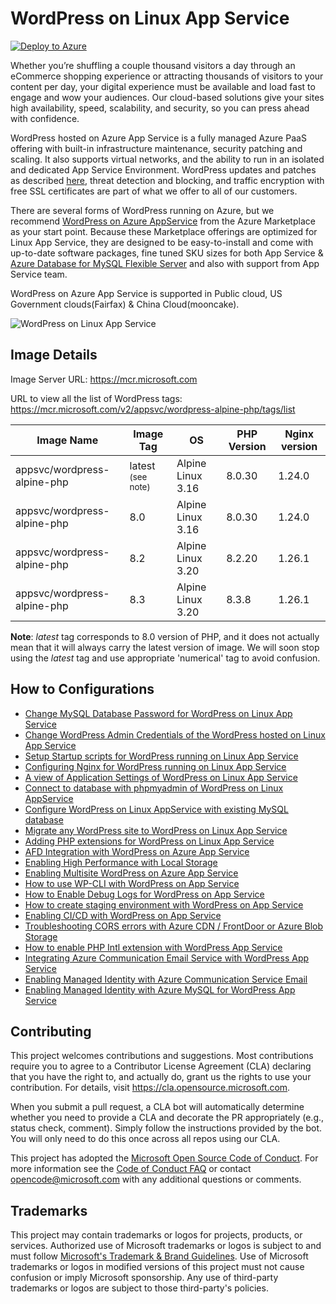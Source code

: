 # WordPress on Linux App Service

[![Deploy to Azure](https://aka.ms/deploytoazurebutton)](https://portal.azure.com/#create/WordPress.WordPress)

Whether you’re shuffling a couple thousand visitors a day through an eCommerce shopping experience or attracting thousands of visitors to your content per day, your digital experience must be available and load fast to engage and wow your audiences. Our cloud-based solutions give your sites high availability, speed, scalability, and security, so you can press ahead with confidence.

WordPress hosted on Azure App Service is a fully managed Azure PaaS offering with built-in infrastructure maintenance, security patching and scaling. It also supports virtual networks, and the ability to run in an isolated and dedicated App Service Environment. WordPress updates and patches as described [here](https://github.com/Azure/wordpress-linux-appservice/blob/main/WordPress/wordpress_auto_updates.md), threat detection and blocking, and traffic encryption with free SSL certificates are part of what we offer to all of our customers.

There are several forms of WordPress running on Azure, but we recommend [WordPress on Azure AppService](https://aka.ms/linux-wordpress) from the Azure Marketplace as your start point. Because these Marketplace offerings are optimized for Linux App Service, they are designed to be easy-to-install and come with up-to-date software packages, fine tuned SKU sizes for both App Service & [Azure Database for MySQL Flexible Server](https://learn.microsoft.com/en-us/azure/mysql/flexible-server/overview) and also with support from App Service team.

WordPress on Azure App Service is supported in Public cloud, US Government clouds(Fairfax) & China Cloud(mooncake).

![WordPress on Linux App Service](https://user-images.githubusercontent.com/15884692/204471285-0350cf5e-4bd3-45c7-a5e0-9234fac9a785.png)

## Image Details
Image Server URL: https://mcr.microsoft.com

URL to view all the list of WordPress tags:  https://mcr.microsoft.com/v2/appsvc/wordpress-alpine-php/tags/list

|Image Name |Image Tag  |OS |PHP Version | Nginx version| 
|-----------|-----------|---|------------|--------------|
|appsvc/wordpress-alpine-php    |latest <sup>(see note)</sup> |Alpine Linux 3.16  |8.0.30  |1.24.0 |
|appsvc/wordpress-alpine-php    |8.0 |Alpine Linux 3.16  |8.0.30  |1.24.0 |
|appsvc/wordpress-alpine-php    |8.2 |Alpine Linux 3.20  |8.2.20   |1.26.1 |
|appsvc/wordpress-alpine-php    |8.3 |Alpine Linux 3.20  |8.3.8   |1.26.1 |

**Note**: *latest* tag corresponds to 8.0 version of PHP, and it does not actually mean that it will always carry the latest version of image. We will soon stop using the *latest* tag and use appropriate 'numerical' tag to avoid confusion.



## How to Configurations

* [Change MySQL Database Password for WordPress on Linux App Service](./WordPress/changing_mysql_database_password.md)
* [Change WordPress Admin Credentials of the WordPress hosted on Linux App Service](./WordPress/changing_wordpress_admin_credentials.md)
* [Setup Startup scripts for WordPress running on Linux App Service](./WordPress/running_post_startup_scripts.md)
* [Configuring Nginx for WordPress running on Linux App Service](./WordPress/configuring_nginx_for_wordpress.md)
* [A view of Application Settings of WordPress on Linux App Service](./WordPress/wordpress_application_settings.md)
* [Connect to database with phpmyadmin of WordPress on Linux AppService](./WordPress/wordpress_phpmyadmin.md)
* [Configure WordPress on Linux AppService with existing MySQL database](./WordPress/using_an_existing_mysql_database.md)
* [Migrate any WordPress site to WordPress on Linux App Service](./WordPress/wordpress_migration_linux_appservices.md)
* [Adding PHP extensions for WordPress on Linux App Service](./WordPress/wordpress_adding_php_extensions.md)
* [AFD Integration with WordPress on Azure App Service](./WordPress/wordpress_afd_configuration.md)
* [Enabling High Performance with Local Storage](./WordPress/enabling_high_performance_with_local_storage.md)
* [Enabling Multisite WordPress on Azure App Service](./WordPress/wordpress_multisite_installation.md)
* [How to use WP-CLI with WordPress on App Service](./WordPress/how_to_use_wpcli_tool.md)
* [How to Enable Debug Logs for WordPress on App Service](./WordPress/enabling_debug_logs_for_wordpress.md)
* [How to create staging environment with WordPress on App Service](./WordPress/wordpress_azure_StageDeployments.md)
* [Enabling CI/CD with WordPress on App Service](./WordPress/wordpress_azure_ci_cd.md)
* [Troubleshooting CORS errors with Azure CDN / FrontDoor or Azure Blob Storage](./WordPress/cors_issue_with_azure_cdn_frontdoor_blob.md)
* [How to enable PHP Intl extension with WordPress App Service](./WordPress/wordpress_intl_extension.md)
* [Integrating Azure Communication Email Service with WordPress App Service](./WordPress/wordpress_email_integration.md)
* [Enabling Managed Identity with Azure Communication Service Email](./WordPress/wordpress_enable_managed_identity_with_acs_email.md)
* [Enabling Managed Identity with Azure MySQL for WordPress App Service](./WordPress/wordpress_enable_managed_identity_with_mysql.md)


## Contributing

This project welcomes contributions and suggestions.  Most contributions require you to agree to a
Contributor License Agreement (CLA) declaring that you have the right to, and actually do, grant us
the rights to use your contribution. For details, visit <https://cla.opensource.microsoft.com>.

When you submit a pull request, a CLA bot will automatically determine whether you need to provide
a CLA and decorate the PR appropriately (e.g., status check, comment). Simply follow the instructions
provided by the bot. You will only need to do this once across all repos using our CLA.

This project has adopted the [Microsoft Open Source Code of Conduct](https://opensource.microsoft.com/codeofconduct/).
For more information see the [Code of Conduct FAQ](https://opensource.microsoft.com/codeofconduct/faq/) or
contact [opencode@microsoft.com](mailto:opencode@microsoft.com) with any additional questions or comments.

## Trademarks

This project may contain trademarks or logos for projects, products, or services. Authorized use of Microsoft trademarks or logos is subject to and must follow [Microsoft's Trademark & Brand Guidelines](https://www.microsoft.com/en-us/legal/intellectualproperty/trademarks/usage/general).
Use of Microsoft trademarks or logos in modified versions of this project must not cause confusion or imply Microsoft sponsorship.
Any use of third-party trademarks or logos are subject to those third-party's policies.
